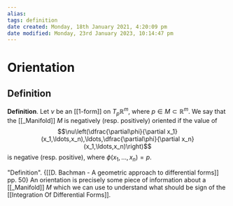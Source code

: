 ```yaml
---
alias: 
tags: definition
date created: Monday, 18th January 2021, 4:20:09 pm
date modified: Monday, 23rd January 2023, 10:14:47 pm
---
```

# Orientation

## Definition

**Definition**. Let $\nu$ be an [[1-form]] on $T_p\mathbb{R}^m$, where $p\in M\subset\mathbb{R}^m$. We say that the [[_Manifold]] $M$ is negatively (resp. positively) oriented if the value of
$$\nu\left(\dfrac{\partial\phi}{\partial x_1}(x_1,\ldots,x_n),\ldots,\dfrac{\partial\phi}{\partial x_n}(x_1,\ldots,x_n)\right)$$
is negative (resp. positive), where $\phi(x_1,\ldots,x_n)=p$.

"Definition". {[[D. Bachman - A geometric approach to differential forms]] pp. 50}
 An orientation is precisely some piece of information about a [[_Manifold]] $M$ which we can use to understand what should be sign of the [[Integration Of Differential Forms]].